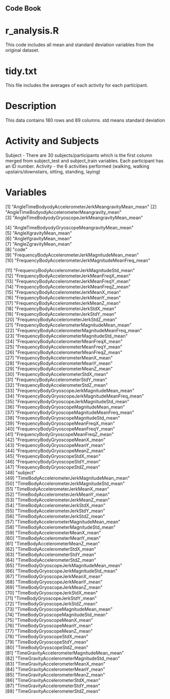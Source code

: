 ## Code Book
# r_analysis.R
This code includes all mean and standard deviation variables from the original dataset.
# tidy.txt
This file includes the averages of each activity for each participant.

# Description
This data contains 180 rows and 89 columns.
std means standard deviation

# Activity and Subjects
Subject - There are 30 subjects/participants which is the first column merged from subject_test and subject_train variables. Each participant has an ID number.
Activity - the 6 activities performed (walking, walking upstairs/downstairs, sitting, standing, laying)

# Variables
[1] "AngleTimeBodyodyAccelerometerJerkMeangravityMean_mean"
[2] "AngleTimeBodyodyAccelerometerMeangravity_mean"        
[3] "AngleTimeBodyodyGryoscopeJerkMeangravityMean_mean"    

[4] "AngleTimeBodyodyGryoscopeMeangravityMean_mean"        
[5] "AngleXgravityMean_mean"                               
[6] "AngleYgravityMean_mean"                               
[7] "AngleZgravityMean_mean"                               
[8] "code"                                                 
[9] "FrequencyBodyAccelerometerJerkMagnitudeMean_mean"     
[10] "FrequencyBodyAccelerometerJerkMagnitudeMeanFreq_mean" 

[11] "FrequencyBodyAccelerometerJerkMagnitudeStd_mean"      
[12] "FrequencyBodyAccelerometerJerkMeanFreqX_mean"         
[13] "FrequencyBodyAccelerometerJerkMeanFreqY_mean"         
[14] "FrequencyBodyAccelerometerJerkMeanFreqZ_mean"         
[15] "FrequencyBodyAccelerometerJerkMeanX_mean"             
[16] "FrequencyBodyAccelerometerJerkMeanY_mean"             
[17] "FrequencyBodyAccelerometerJerkMeanZ_mean"             
[18] "FrequencyBodyAccelerometerJerkStdX_mean"              
[19] "FrequencyBodyAccelerometerJerkStdY_mean"              
[20] "FrequencyBodyAccelerometerJerkStdZ_mean"              
[21] "FrequencyBodyAccelerometerMagnitudeMean_mean"         
[22] "FrequencyBodyAccelerometerMagnitudeMeanFreq_mean"     
[23] "FrequencyBodyAccelerometerMagnitudeStd_mean"          
[24] "FrequencyBodyAccelerometerMeanFreqX_mean"             
[25] "FrequencyBodyAccelerometerMeanFreqY_mean"             
[26] "FrequencyBodyAccelerometerMeanFreqZ_mean"             
[27] "FrequencyBodyAccelerometerMeanX_mean"                 
[28] "FrequencyBodyAccelerometerMeanY_mean"                 
[29] "FrequencyBodyAccelerometerMeanZ_mean"                 
[30] "FrequencyBodyAccelerometerStdX_mean"                  
[31] "FrequencyBodyAccelerometerStdY_mean"                  
[32] "FrequencyBodyAccelerometerStdZ_mean"                  
[33] "FrequencyBodyGryoscopeJerkMagnitudeMean_mean"         
[34] "FrequencyBodyGryoscopeJerkMagnitudeMeanFreq_mean"     
[35] "FrequencyBodyGryoscopeJerkMagnitudeStd_mean"          
[36] "FrequencyBodyGryoscopeMagnitudeMean_mean"             
[37] "FrequencyBodyGryoscopeMagnitudeMeanFreq_mean"         
[38] "FrequencyBodyGryoscopeMagnitudeStd_mean"              
[39] "FrequencyBodyGryoscopeMeanFreqX_mean"                 
[40] "FrequencyBodyGryoscopeMeanFreqY_mean"                 
[41] "FrequencyBodyGryoscopeMeanFreqZ_mean"                 
[42] "FrequencyBodyGryoscopeMeanX_mean"                     
[43] "FrequencyBodyGryoscopeMeanY_mean"                     
[44] "FrequencyBodyGryoscopeMeanZ_mean"                     
[45] "FrequencyBodyGryoscopeStdX_mean"                      
[46] "FrequencyBodyGryoscopeStdY_mean"                      
[47] "FrequencyBodyGryoscopeStdZ_mean"                      
[48] "subject"                                              
[49] "TimeBodyAccelerometerJerkMagnitudeMean_mean"          
[50] "TimeBodyAccelerometerJerkMagnitudeStd_mean"           
[51] "TimeBodyAccelerometerJerkMeanX_mean"                  
[52] "TimeBodyAccelerometerJerkMeanY_mean"                  
[53] "TimeBodyAccelerometerJerkMeanZ_mean"                  
[54] "TimeBodyAccelerometerJerkStdX_mean"                   
[55] "TimeBodyAccelerometerJerkStdY_mean"                   
[56] "TimeBodyAccelerometerJerkStdZ_mean"                   
[57] "TimeBodyAccelerometerMagnitudeMean_mean"              
[58] "TimeBodyAccelerometerMagnitudeStd_mean"               
[59] "TimeBodyAccelerometerMeanX_mean"                      
[60] "TimeBodyAccelerometerMeanY_mean"                      
[61] "TimeBodyAccelerometerMeanZ_mean"                      
[62] "TimeBodyAccelerometerStdX_mean"                       
[63] "TimeBodyAccelerometerStdY_mean"                       
[64] "TimeBodyAccelerometerStdZ_mean"                       
[65] "TimeBodyGryoscopeJerkMagnitudeMean_mean"              
[66] "TimeBodyGryoscopeJerkMagnitudeStd_mean"               
[67] "TimeBodyGryoscopeJerkMeanX_mean"                      
[68] "TimeBodyGryoscopeJerkMeanY_mean"                      
[69] "TimeBodyGryoscopeJerkMeanZ_mean"                      
[70] "TimeBodyGryoscopeJerkStdX_mean"                       
[71] "TimeBodyGryoscopeJerkStdY_mean"                       
[72] "TimeBodyGryoscopeJerkStdZ_mean"                       
[73] "TimeBodyGryoscopeMagnitudeMean_mean"                  
[74] "TimeBodyGryoscopeMagnitudeStd_mean"                   
[75] "TimeBodyGryoscopeMeanX_mean"                          
[76] "TimeBodyGryoscopeMeanY_mean"                          
[77] "TimeBodyGryoscopeMeanZ_mean"                          
[78] "TimeBodyGryoscopeStdX_mean"                           
[79] "TimeBodyGryoscopeStdY_mean"                           
[80] "TimeBodyGryoscopeStdZ_mean"                           
[81] "TimeGravityAccelerometerMagnitudeMean_mean"           
[82] "TimeGravityAccelerometerMagnitudeStd_mean"            
[83] "TimeGravityAccelerometerMeanX_mean"                   
[84] "TimeGravityAccelerometerMeanY_mean"                   
[85] "TimeGravityAccelerometerMeanZ_mean"                   
[86] "TimeGravityAccelerometerStdX_mean"                    
[87] "TimeGravityAccelerometerStdY_mean"                    
[88] "TimeGravityAccelerometerStdZ_mean"   
